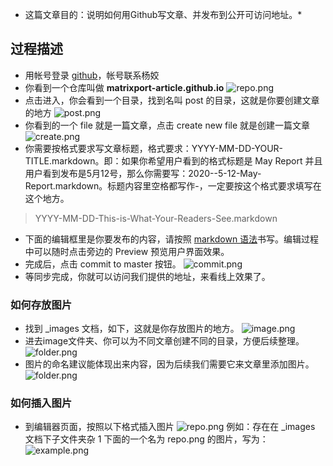 * 这篇文章目的：说明如何用Github写文章、并发布到公开可访问地址。*

## 过程描述
* 用帐号登录 [github](www.github.com)，帐号联系杨姣
* 你看到一个仓库叫做 **matrixport-article.github.io**
![repo.png](/_images/1)
* 点击进入，你会看到一个目录，找到名叫 post 的目录，这就是你要创建文章的地方
![post.png](/_images/1)
* 你看到的一个 file 就是一篇文章，点击 create new file 就是创建一篇文章
![create.png](/_images/1)
* 你需要按格式要求写文章标题，格式要求：YYYY-MM-DD-YOUR-TITLE.markdown。即：如果你希望用户看到的格式标题是 May Report 并且用户看到发布是5月12号，那么你需要写：2020--5-12-May-Report.markdown。标题内容里空格都写作-，一定要按这个格式要求填写在这个地方。
> YYYY-MM-DD-This-is-What-Your-Readers-See.markdown
* 下面的编辑框里是你要发布的内容，请按照 [markdown 语法](https://www.jianshu.com/p/191d1e21f7ed)书写。编辑过程中可以随时点击旁边的 Preview 预览用户界面效果。
* 完成后，点击 commit to master 按钮。
![commit.png](/_images/1)
* 等同步完成，你就可以访问我们提供的地址，来看线上效果了。

### 如何存放图片
* 找到 _images 文档，如下，这就是你存放图片的地方。
![image.png](/_images/1)
* 进去image文件夹、你可以为不同文章创建不同的目录，方便后续整理。
![folder.png](/_images/1)
* 图片的命名建议能体现出来内容，因为后续我们需要它来文章里添加图片。
![folder.png](/_images/1)

### 如何插入图片
* 到编辑器页面，按照以下格式插入图片
![repo.png](/_images/1)
例如：存在在 _images 文档下子文件夹杂 1 下面的一个名为 repo.png 的图片，写为：
![example.png](/_images/1)
